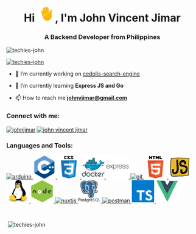 <h1 align="center">Hi <img src="/images/handwave.gif" alt="docker" width="40" height="40"/> , I'm John Vincent Jimar</h1>
<h3 align="center">A Backend Developer from Philippines</h3>

<p align="left"> <img src="https://komarev.com/ghpvc/?username=techies-john&label=Profile%20views&color=0e75b6&style=flat" alt="techies-john" /> </p>

<p align="left"> <a href="https://github.com/ryo-ma/github-profile-trophy"><img src="https://github-profile-trophy.vercel.app/?username=techies-john" alt="techies-john" /></a> </p>

- 🔭 I’m currently working on [cedolis-search-engine](https://github.com/Team-SE-CED/search-engine)

- 🌱 I’m currently learning **Express JS and Go**

- 📫 How to reach me **johnvjimar@gmail.com**

<h3 align="left">Connect with me:</h3>
<p align="left">
<a href="https://linkedin.com/in/johnjimar" target="blank"><img align="center" src="https://raw.githubusercontent.com/rahuldkjain/github-profile-readme-generator/master/src/images/icons/Social/linked-in-alt.svg" alt="johnjimar" height="50" width="60" /></a>
<a href="https://fb.com/john vincent jimar" target="blank"><img align="center" src="https://raw.githubusercontent.com/rahuldkjain/github-profile-readme-generator/master/src/images/icons/Social/facebook.svg" alt="john vincent jimar" height="50" width="60" /></a>
</p>

<h3 align="left">Languages and Tools:</h3>
<p align="left"> 
  <a href="https://www.arduino.cc/" target="_blank" rel="noreferrer">
    <img src="https://cdn.worldvectorlogo.com/logos/arduino-1.svg" alt="arduino" width="60" height="60"/> 
  </a> 
  <a href="https://www.w3schools.com/cpp/" target="_blank" rel="noreferrer">
    <img src="https://raw.githubusercontent.com/devicons/devicon/master/icons/cplusplus/cplusplus-original.svg" alt="cplusplus" width="60" height="60"/> 
  </a>
  <a href="https://www.w3schools.com/css/" target="_blank" rel="noreferrer">
    <img src="https://raw.githubusercontent.com/devicons/devicon/master/icons/css3/css3-original-wordmark.svg" alt="css3" width="60" height="60"/> 
  </a>
  <a href="https://www.docker.com/" target="_blank" rel="noreferrer">
    <img src="https://raw.githubusercontent.com/devicons/devicon/master/icons/docker/docker-original-wordmark.svg" alt="docker" width="60" height="60"/> 
  </a>
  <a href="https://expressjs.com" target="_blank" rel="noreferrer">
    <img src="https://raw.githubusercontent.com/devicons/devicon/master/icons/express/express-original-wordmark.svg" alt="express" width="60" height="60"/> 
  </a>
  <a href="https://git-scm.com/" target="_blank" rel="noreferrer">
    <img src="https://www.vectorlogo.zone/logos/git-scm/git-scm-icon.svg" alt="git" width="60" height="60"/> 
  </a>
  <a href="https://www.w3.org/html/" target="_blank" rel="noreferrer">
    <img src="https://raw.githubusercontent.com/devicons/devicon/master/icons/html5/html5-original-wordmark.svg" alt="html5" width="60" height="60"/> 
  </a>
  <a href="https://developer.mozilla.org/en-US/docs/Web/JavaScript" target="_blank" rel="noreferrer">
    <img src="/images/js.gif" alt="javascript" width="60" height="60"/> 
  </a>
  <a href="https://www.linux.org/" target="_blank" rel="noreferrer">
    <img src="https://raw.githubusercontent.com/devicons/devicon/master/icons/linux/linux-original.svg" alt="linux" width="60" height="60"/> 
  </a>
  <a href="https://nodejs.org" target="_blank" rel="noreferrer">
    <img src="/images/nodejs.gif" alt="nodejs" width="60" height="60"/> 
  </a>
  <a href="https://nuxtjs.org/" target="_blank" rel="noreferrer">
    <img src="https://www.vectorlogo.zone/logos/nuxtjs/nuxtjs-icon.svg" alt="nuxtjs" width="60" height="60"/> 
  </a>
  <a href="https://www.postgresql.org" target="_blank" rel="noreferrer">
    <img src="https://raw.githubusercontent.com/devicons/devicon/master/icons/postgresql/postgresql-original-wordmark.svg" alt="postgresql" width="60" height="60"/> 
  </a>
  <a href="https://postman.com" target="_blank" rel="noreferrer">
    <img src="https://www.vectorlogo.zone/logos/getpostman/getpostman-icon.svg" alt="postman" width="60" height="60"/> 
  </a>
  <a href="https://www.typescriptlang.org/" target="_blank" rel="noreferrer">
    <img src="https://raw.githubusercontent.com/devicons/devicon/master/icons/typescript/typescript-original.svg" alt="typescript" width="60" height="60"/> 
  </a>
  <a href="https://vuejs.org/" target="_blank" rel="noreferrer">
    <img src="/images/vuejs.gif" alt="vuejs" width="60" height="60"/> 
  </a>
</p>
<br/>
<p>&nbsp;<img align="center" src="https://github-readme-stats.vercel.app/api?username=techies-john&show_icons=true&locale=en" alt="techies-john" /></p>

###
